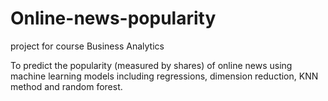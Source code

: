 # Online-news-popularity
project for course Business Analytics

To predict the popularity (measured by shares) of online news using machine learning models including regressions, dimension reduction, 
KNN method and random forest.
